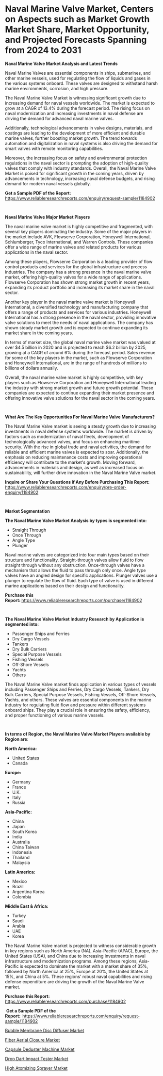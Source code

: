 <p><h1>Naval Marine Valve Market, Centers on Aspects such as Market Growth Market Share, Market Opportunity, and Projected Forecasts Spanning from 2024 to 2031</h1></p><p><strong>Naval Marine Valve Market Analysis and Latest Trends</strong></p>
<p><p>Naval Marine Valves are essential components in ships, submarines, and other marine vessels, used for regulating the flow of liquids and gases in the various systems onboard. These valves are designed to withstand harsh marine environments, corrosion, and high pressure.</p><p>The Naval Marine Valve Market is witnessing significant growth due to increasing demand for naval vessels worldwide. The market is expected to grow at a CAGR of 13.4% during the forecast period. The rising focus on naval modernization and increasing investments in naval defense are driving the demand for advanced naval marine valves.</p><p>Additionally, technological advancements in valve designs, materials, and coatings are leading to the development of more efficient and durable marine valves, further boosting market growth. The trend towards automation and digitalization in naval systems is also driving the demand for smart valves with remote monitoring capabilities.</p><p>Moreover, the increasing focus on safety and environmental protection regulations in the naval sector is prompting the adoption of high-quality valves that comply with industry standards. Overall, the Naval Marine Valve Market is poised for significant growth in the coming years, driven by advancements in technology, increasing naval defense budgets, and rising demand for modern naval vessels globally.</p></p>
<p><strong>Get a Sample PDF of the Report:&nbsp;</strong> <a href="https://www.reliableresearchreports.com/enquiry/request-sample/1184902">https://www.reliableresearchreports.com/enquiry/request-sample/1184902</a></p>
<p>&nbsp;</p>
<p><strong>Naval Marine Valve Major Market Players</strong></p>
<p><p>The naval marine valve market is highly competitive and fragmented, with several key players dominating the industry. Some of the major players in the market include AVK, Flowserve Corporation, Honeywell International, Schlumberger, Tyco International, and Warren Controls. These companies offer a wide range of marine valves and related products for various applications in the naval sector.</p><p>Among these players, Flowserve Corporation is a leading provider of flow control products and services for the global infrastructure and process industries. The company has a strong presence in the naval marine valve market, offering high-quality valves for a wide range of applications. Flowserve Corporation has shown strong market growth in recent years, expanding its product portfolio and increasing its market share in the naval sector.</p><p>Another key player in the naval marine valve market is Honeywell International, a diversified technology and manufacturing company that offers a range of products and services for various industries. Honeywell International has a strong presence in the naval sector, providing innovative valve solutions to meet the needs of naval applications. The company has shown steady market growth and is expected to continue expanding its market share in the coming years.</p><p>In terms of market size, the global naval marine valve market was valued at over $4.5 billion in 2020 and is projected to reach $6.2 billion by 2025, growing at a CAGR of around 6% during the forecast period. Sales revenue for some of the key players in the market, such as Flowserve Corporation and Honeywell International, are in the range of hundreds of millions to billions of dollars annually.</p><p>Overall, the naval marine valve market is highly competitive, with key players such as Flowserve Corporation and Honeywell International leading the industry with strong market growth and future growth potential. These companies are expected to continue expanding their market presence and offering innovative valve solutions for the naval sector in the coming years.</p></p>
<p>&nbsp;</p>
<p><strong>What Are The Key Opportunities For Naval Marine Valve Manufacturers?</strong></p>
<p><p>The Naval Marine Valve market is seeing a steady growth due to increasing investments in naval defense systems worldwide. The market is driven by factors such as modernization of naval fleets, development of technologically advanced valves, and focus on enhancing maritime security. With the rise in global trade and naval activities, the demand for reliable and efficient marine valves is expected to soar. Additionally, the emphasis on reducing maintenance costs and improving operational efficiency will contribute to the market's growth. Moving forward, advancements in materials and design, as well as increased focus on sustainability, will further drive innovation in the Naval Marine Valve market.</p></p>
<p><strong>Inquire or Share Your Questions If Any Before Purchasing This Report:</strong> <a href="https://www.reliableresearchreports.com/enquiry/pre-order-enquiry/1184902">https://www.reliableresearchreports.com/enquiry/pre-order-enquiry/1184902</a></p>
<p>&nbsp;</p>
<p><strong>Market Segmentation</strong></p>
<p><strong>The Naval Marine Valve Market Analysis by types is segmented into:</strong></p>
<p><ul><li>Straight Through</li><li>Once Through</li><li>Angle Type</li><li>Plunger</li></ul></p>
<p><p>Naval marine valves are categorized into four main types based on their structure and functionality. Straight-through valves allow fluid to flow straight through without any obstruction. Once-through valves have a mechanism that allows the fluid to pass through only once. Angle type valves have an angled design for specific applications. Plunger valves use a plunger to regulate the flow of fluid. Each type of valve is used in different marine applications based on their design and functionality.</p></p>
<p><strong>Purchase this Report:&nbsp;</strong><a href="https://www.reliableresearchreports.com/purchase/1184902">https://www.reliableresearchreports.com/purchase/1184902</a></p>
<p>&nbsp;</p>
<p><strong>The Naval Marine Valve Market Industry Research by Application is segmented into:</strong></p>
<p><ul><li>Passenger Ships and Ferries</li><li>Dry Cargo Vessels</li><li>Tankers</li><li>Dry Bulk Carriers</li><li>Special Purpose Vessels</li><li>Fishing Vessels</li><li>Off-Shore Vessels</li><li>Yachts</li><li>Others</li></ul></p>
<p><p>The Naval Marine Valve market finds application in various types of vessels including Passenger Ships and Ferries, Dry Cargo Vessels, Tankers, Dry Bulk Carriers, Special Purpose Vessels, Fishing Vessels, Off-Shore Vessels, Yachts, and others. These valves are essential components in the marine industry for regulating fluid flow and pressure within different systems onboard ships. They play a crucial role in ensuring the safety, efficiency, and proper functioning of various marine vessels.</p></p>
<p>&nbsp;</p>
<p><strong>In terms of Region, the Naval Marine Valve Market Players available by Region are:</strong></p>
<p>
    <p> <strong> North America: </strong>
        <ul>
            <li>United States</li>
            <li>Canada</li>
        </ul>
        </p> 
    <p> <strong> Europe: </strong>
        <ul>
            <li>Germany</li>
            <li>France</li>
            <li>U.K.</li>
            <li>Italy</li>
            <li>Russia</li>
        </ul>
        </p> 
    <p> <strong> Asia-Pacific: </strong>
        <ul>
            <li>China</li>
            <li>Japan</li>
            <li>South Korea</li>
            <li>India</li>
            <li>Australia</li>
            <li>China Taiwan</li>
            <li>Indonesia</li>
            <li>Thailand</li>
            <li>Malaysia</li>
        </ul>
        </p> 
    <p> <strong> Latin America: </strong>
        <ul>
            <li>Mexico</li>
            <li>Brazil</li>
            <li>Argentina Korea</li>
            <li>Colombia</li>
        </ul>
        </p> 
    <p> <strong> Middle East & Africa: </strong>
        <ul>
            <li>Turkey</li>
            <li>Saudi</li>
            <li>Arabia</li>
            <li>UAE</li>
            <li>Korea</li>
        </ul>
    </p>
    </p>
<p><p>The Naval Marine Valve market is projected to witness considerable growth in key regions such as North America (NA), Asia-Pacific (APAC), Europe, the United States (USA), and China due to increasing investments in naval infrastructure and modernization programs. Among these regions, Asia-Pacific is expected to dominate the market with a market share of 35%, followed by North America at 25%, Europe at 20%, the United States at 15%, and China at 5%. These regions' robust naval capabilities and rising defense expenditure are driving the growth of the Naval Marine Valve market.</p></p>
<p><strong>Purchase this Report: </strong><a href="https://www.reliableresearchreports.com/purchase/1184902">https://www.reliableresearchreports.com/purchase/1184902</a></p>
<p>&nbsp;<strong>Get a Sample PDF of the Report:&nbsp;&nbsp;</strong><a href="https://www.reliableresearchreports.com/enquiry/request-sample/1184902">https://www.reliableresearchreports.com/enquiry/request-sample/1184902</a></p>
<p><strong></strong></p>
<p><p><a href="https://medium.com/@carolclarkson766/bubble-membrane-disc-diffuser-market-report-reveals-the-latest-trends-and-growth-opportunities-of-1cf6f545aa56">Bubble Membrane Disc Diffuser Market</a></p><p><a href="https://medium.com/@emilywong49/fiber-aerial-closure-market-size-cagr-trends-2024-2030-ba9b42839666">Fiber Aerial Closure Market</a></p><p><a href="https://medium.com/@carolclarkson766/capsule-deduster-machine-market-insight-market-trends-growth-forecasted-from-2024-to-2031-71f8f9a01aea">Capsule Deduster Machine Market</a></p><p><a href="https://medium.com/@donaldortega4f/drop-dart-lmpact-tester-market-analysis-and-sze-forecasted-for-period-from-2024-to-2031-06ac0984f1e8">Drop Dart lmpact Tester Market</a></p><p><a href="https://medium.com/@donaldortega4f/high-atomizing-sprayer-market-size-reveals-the-best-marketing-channels-in-global-industry-10cd7dfbb23f">High Atomizing Sprayer Market</a></p></p>